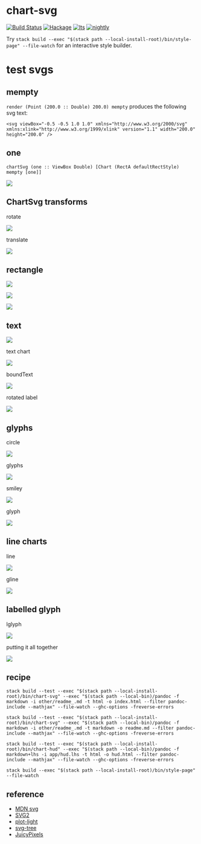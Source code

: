 chart-svg
=========

[![Build
Status](https://travis-ci.org/tonyday567/chart-svg.svg)](https://travis-ci.org/tonyday567/chart-svg)
[![Hackage](https://img.shields.io/hackage/v/chart-svg.svg)](https://hackage.haskell.org/package/chart-svg)
[![lts](https://www.stackage.org/package/chart-svg/badge/lts)](http://stackage.org/lts/package/chart-svg)
[![nightly](https://www.stackage.org/package/chart-svg/badge/nightly)](http://stackage.org/nightly/package/chart-svg)

Try
`stack build --exec "$(stack path --local-install-root)/bin/style-page" --file-watch`
for an interactive style builder.

test svgs
=========

mempty
------

`render (Point (200.0 :: Double) 200.0) mempty` produces the following
svg text:

    <svg viewBox="-0.5 -0.5 1.0 1.0" xmlns="http://www.w3.org/2000/svg" xmlns:xlink="http://www.w3.org/1999/xlink" version="1.1" width="200.0" height="200.0" />

one
---

`chartSvg (one :: ViewBox Double) [Chart (RectA defaultRectStyle) mempty [one]]`

![](other/one.svg)

ChartSvg transforms
-------------------

rotate

![](other/rotateOne.svg)

translate

![](other/translateOne.svg)

rectangle
---------

![](other/rectChart.svg)

![](other/rectCharts.svg)

![](other/pixel.svg)

text
----

![](other/textChart.svg)

text chart

![](other/textsChart.svg)

boundText

![](other/boundText.svg)

rotated label

![](other/label.svg)

glyphs
------

circle

![](other/circle.svg)

glyphs

![](other/glyphs.svg)

smiley

![](other/smiley.svg)

glyph

![](other/glyphsChart.svg)

line charts
-----------

line

![](other/lines.svg)

gline

![](other/glines.svg)

labelled glyph
--------------

lglyph

![](other/lglyph.svg)

putting it all together

![](other/compound.svg)

recipe
------

    stack build --test --exec "$(stack path --local-install-root)/bin/chart-svg" --exec "$(stack path --local-bin)/pandoc -f markdown -i other/readme_.md -t html -o index.html --filter pandoc-include --mathjax" --file-watch --ghc-options -freverse-errors

    stack build --test --exec "$(stack path --local-install-root)/bin/chart-svg" --exec "$(stack path --local-bin)/pandoc -f markdown -i other/readme_.md -t markdown -o readme.md --filter pandoc-include --mathjax" --file-watch --ghc-options -freverse-errors

    stack build --test --exec "$(stack path --local-install-root)/bin/chart-hud" --exec "$(stack path --local-bin)/pandoc -f markdown+lhs -i app/hud.lhs -t html -o hud.html --filter pandoc-include --mathjax" --file-watch --ghc-options -freverse-errors

    stack build --exec "$(stack path --local-install-root)/bin/style-page" --file-watch

reference
---------

-   [MDN svg](https://developer.mozilla.org/en-US/docs/Web/SVG/Tutorial)
-   [SVG2](https://www.w3.org/TR/SVG2/text.html#TextAnchoringProperties)
-   [plot-light](https://hackage.haskell.org/package/plot-light-0.4.3/docs/src/Graphics.Rendering.Plot.Light.Internal.html#text)
-   [svg-tree](http://hackage.haskell.org/package/svg-tree-0.6.2.2/docs/Graphics-Svg-Types.html#v:documentLocation)
-   [JuicyPixels](http://hackage.haskell.org/package/JuicyPixels-3.2.9.5/docs/Codec-Picture-Types.html#t:PixelRGBA8)
